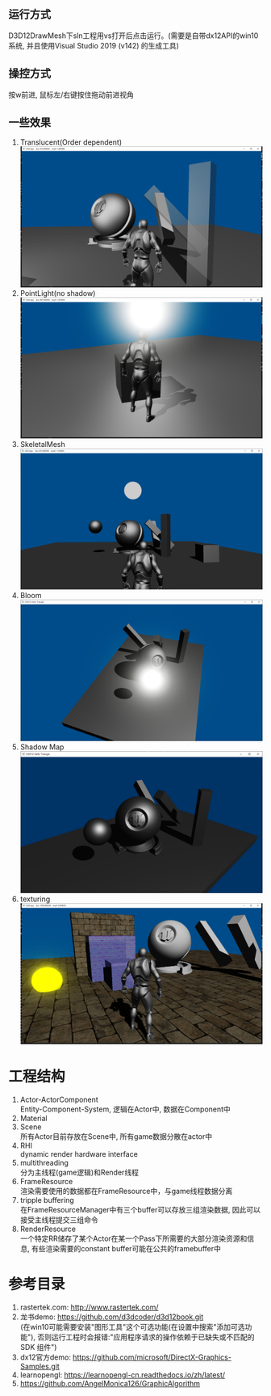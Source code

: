 ## 运行方式
D3D12DrawMesh下sln工程用vs打开后点击运行。(需要是自带dx12API的win10系统, 并且使用Visual Studio 2019 (v142) 的生成工具)
## 操控方式
按w前进, 鼠标左/右键按住拖动前进视角
## 一些效果
1. Translucent(Order dependent)  
![img](README_img/Translucent.png)
2. PointLight(no shadow)  
![img](README_img/PointLight.png)
2. SkeletalMesh  
![img](README_img/SkeletalMesh2.png)
2. Bloom  
![img](README_img/Bloom.png)
3. Shadow Map  
![img](README_img/ShadowMap2.png)
4. texturing
![img](README_img/ModelTexturing.png)


# 工程结构
1. Actor-ActorComponent  
   Entity-Component-System, 逻辑在Actor中, 数据在Component中
2. Material  
3. Scene  
   所有Actor目前存放在Scene中, 所有game数据分散在actor中
4. RHI  
   dynamic render hardware interface
5. multithreading  
   分为主线程(game逻辑)和Render线程
6. FrameResource  
   渲染需要使用的数据都在FrameResource中，与game线程数据分离
7. tripple buffering  
   在FrameResourceManager中有三个buffer可以存放三组渲染数据, 因此可以接受主线程提交三组命令
8. RenderResource  
   一个特定RR储存了某个Actor在某一个Pass下所需要的大部分渲染资源和信息, 有些渲染需要的constant buffer可能在公共的framebuffer中

# 参考目录
1. rastertek.com: http://www.rastertek.com/
2. 龙书demo: https://github.com/d3dcoder/d3d12book.git  
   (在win10可能需要安装"图形工具"这个可选功能(在设置中搜索"添加可选功能"), 否则运行工程时会报错:"应用程序请求的操作依赖于已缺失或不匹配的 SDK 组件")
3. dx12官方demo: https://github.com/microsoft/DirectX-Graphics-Samples.git
4. learnopengl: https://learnopengl-cn.readthedocs.io/zh/latest/
5. https://github.com/AngelMonica126/GraphicAlgorithm



<!-- ### 相机操作方式
1. ↑↓←→或WASD控制相机位置
2. 按住鼠标左右键调整视角
3. QE上升与下降 -->

